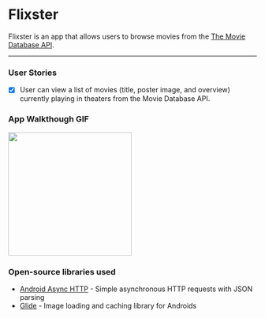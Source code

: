 # Flixster
Flixster is an app that allows users to browse movies from the [The Movie Database API](http://docs.themoviedb.apiary.io/#).

---
### User Stories
- [x] User can view a list of movies (title, poster image, and overview) currently playing in theaters from the Movie Database API.

### App Walkthough GIF
<img src="https://github.com/trangtran277/Flixster/blob/master/flixster_walkthrough.gif" width=250><br>

### Open-source libraries used

- [Android Async HTTP](https://github.com/codepath/CPAsyncHttpClient) - Simple asynchronous HTTP requests with JSON parsing
- [Glide](https://github.com/bumptech/glide) - Image loading and caching library for Androids
